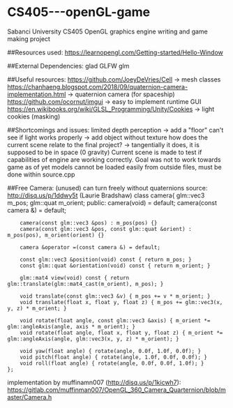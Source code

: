 # CS405---openGL-game
 Sabanci University CS405 OpenGL graphics engine writing and game making project

##Resources used:
	https://learnopengl.com/Getting-started/Hello-Window
	
##External Dependencies:
	glad
	GLFW
	glm
	
##Useful resources:
	https://github.com/JoeyDeVries/Cell -> mesh classes
	https://chanhaeng.blogspot.com/2018/09/quaternion-camera-implementation.html -> quaternion camera (for spaceship)
	https://github.com/ocornut/imgui -> easy to implement runtime GUI
	https://en.wikibooks.org/wiki/GLSL_Programming/Unity/Cookies -> light cookies (masking)
	
	
	
##Shortcomings and issues:
	limited depth perception -> add a "floor"
	can't see if light works properly -> add object without texture
	how does the current scene relate to the final project? -> tangentially it does, it is supposed to be in space (0 gravity)
		Current scene is made to test if capabilities of engine are working correctly. Goal was not to work towards game as of yet
	models cannot be loaded easily from outside files, must be done within source.cpp

##Free Camera: (unused)
can turn freely without quaternions
source: http://disq.us/p/1ddwy5t (Laurie Bradshaw)
	class camera{
		glm::vec3 m_pos;
		glm::quat m_orient;
	public:
		camera(void) = default;
		camera(const camera &) = default;

		camera(const glm::vec3 &pos) : m_pos(pos) {}
		camera(const glm::vec3 &pos, const glm::quat &orient) : m_pos(pos), m_orient(orient) {}

		camera &operator =(const camera &) = default;

		const glm::vec3 &position(void) const { return m_pos; }
		const glm::quat &orientation(void) const { return m_orient; }

		glm::mat4 view(void) const { return glm::translate(glm::mat4_cast(m_orient), m_pos); }

		void translate(const glm::vec3 &v) { m_pos += v * m_orient; }
		void translate(float x, float y, float z) { m_pos += glm::vec3(x, y, z) * m_orient; }

		void rotate(float angle, const glm::vec3 &axis) { m_orient *= glm::angleAxis(angle, axis * m_orient); }
		void rotate(float angle, float x, float y, float z) { m_orient *= glm::angleAxis(angle, glm::vec3(x, y, z) * m_orient); }

		void yaw(float angle) { rotate(angle, 0.0f, 1.0f, 0.0f); }
		void pitch(float angle) { rotate(angle, 1.0f, 0.0f, 0.0f); }
		void roll(float angle) { rotate(angle, 0.0f, 0.0f, 1.0f); }
	};
implementation by muffinamn007 (http://disq.us/p/1kicwh7): https://gitlab.com/muffinman007/OpenGL_360_Camera_Quarternion/blob/master/Camera.h